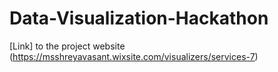 # Data-Visualization-Hackathon

[Link] to the project website (https://msshreyavasant.wixsite.com/visualizers/services-7)

